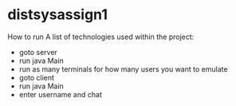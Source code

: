 # distsysassign1
How to run
A list of technologies used within the project:
* goto server
* run java Main
* run as many terminals for how many users you want to emulate
* goto client
* run java Main
* enter username and chat
